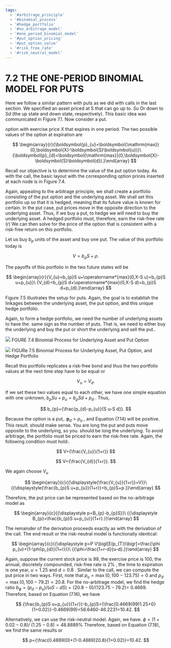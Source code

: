 ```yaml
---
tags:
  - '#arbitrage_principle'
  - '#binomial_process'
  - '#hedge_portfolio'
  - '#no_arbitrage_model'
  - '#one_period_binomial_model'
  - '#put_option_pricing'
  - '#put_option_value'
  - '#risk_free_rate'
  - '#risk_neutral_model'
---
```

# 7.2 THE ONE-PERIOD BINOMIAL MODEL FOR PUTS

Here we follow a similar pattern with puts as we did with calls in the last section. We specified an asset priced at S that can go up to. $S u$ Or down to $S d$ (the up state and down state, respectively). This basic idea was communicated in Figure 7.1. Now consider a put.

option with exercise price $X$ that expires in one period. The two possible values of the option at expiration are

$$
\begin{array}{r}{\boldsymbol{p}_{u}=\boldsymbol{\mathrm{max}}(0,\boldsymbol{X}-\boldsymbol{S}\boldsymbol{u})}\ {\boldsymbol{p}_{d}=\boldsymbol{\mathrm{max}}(0,\boldsymbol{X}-\boldsymbol{S}\boldsymbol{d}).}\end{array}
$$

Recall our objective is to determine the value of the put option today. As with the call, the basic layout with the corresponding option prices inserted at each node is in Figure 7.4.

Again, appealing to the arbitrage principle, we shall create a portfolio consisting of the put option and the underlying asset. We shall set this portfolio up so that it is hedged, meaning that its future value is known for certain. In the put case, put prices move in the opposite direction to the underlying asset. Thus, if we buy a put, to hedge we will need to buy the underlying asset. A hedged portfolio must, therefore, earn the risk-free rate $(r)$ We can then solve for the price of the option that is consistent with a risk-free return on this portfolio.

Let us buy $b_{p}$ units of the asset and buy one put. The value of this portfolio today is

$$
V=b_{\rho}S+\rho.
$$

The payoffs of this portfolio in the two future states will be

$$
\begin{array}{r}{V_{u}=b_{p}S u+\operatorname*{max}(0,X-S u)=b_{p}S u+p_{u}}\ {V_{d}=b_{p}S d+\operatorname*{max}(0,X-S d)=b_{p}S d+p_{d}.}\end{array}
$$

Figure 7.5 illustrates the setup for puts. Again, the goal is to establish the linkages between the underlying asset, the put option, and this unique hedge portfolio.

Again, to form a hedge portfolio, we need the number of underlying assets to have the. same sign as the number of puts. That is, we need to either buy the underlying and buy the put or short the underlying and sell the put..

![](b0613005d3dc4733b2a56c055368ca812308ae8eb67f48566ca5809d5942b7a4.jpg)
FGURE 7.4 Binomial Process for Underlying Asset and Put Option

![](cbde51600de04f8eb4f83af7b3c6af730645812bee82c47fcc7e6692e08ff5d7.jpg)
FIGURe 7.5 Binomial Process for Underlying Asset, Put Option, and Hedge Portfolio

Recall this portfolio replicates a risk-free bond and thus the two portfolio values at the next time step have to be equal or

$$
V_{u}=V_{d}.
$$

If we set these two values equal to each other, we have one simple equation with one unknown, $b_{\rho}S u+p_{u}=b_{\rho}S d+p_{d}$ . Thus,

$$
b_{p}={\frac{p_{d}-p_{u}}{S u-S d}}.
$$

Because the option is a put,. $\boldsymbol{p}_{d}>p_{u}$ , and Equation (7.14) will be positive. This result. should make sense. You are long the put and puts move opposite to the underlying, so you. should be long the underlying. To avoid arbitrage, the portfolio must be priced to earn the risk-free rate. Again, the following condition must hold:.

$$
V={\frac{V_{u}}{1+r}}
$$

$$
V={\frac{V_{d}}{1+r}}.
$$

We again choose $V_{u}$

$$
\begin{array}{c}{{\displaystyle{\frac{V_{u}}{1+r}}=V}}\ {{\displaystyle{\frac{b_{p}S u+p_{u}}{1+r}}=b_{p}S+p.}}\end{array}
$$

Therefore, the put price can be represented based on the no-arbitrage model as

$$
\begin{array}{c}{{\displaystyle p=B_{p}-b_{p}S}}\ {{\displaystyle B_{p}=\frac{b_{p}S u+p_{u}}{1+r}.}}\end{array}
$$

The remainder of the derivation proceeds exactly as with the derivation of the call. The end result or the risk-neutral model is functionally identical:

$$
\begin{array}{c}{{\displaystyle p=P V\bigl[E(p_{T})\bigr]=\frac{\phi p_{u}+(1-\phi)p_{d}}{1+r}}}\ {{\phi=\frac{1+r-d}{u-d}.}}\end{array}
$$

Again, suppose the current stock price is 99, the exercise price is 100, the annual, discretely compounded, risk-free rate is $2\%$ , the time to expiration is one year, $u=1.25$ and $d=0.8$ . Similar to the call, we can compute the put price in two ways. First, note that $p_{u}=\operatorname*{max}(0,100-123.75)=0$ and $p_{d}=\operatorname*{max}(0,100-79.2)=20.8.$ For the no-arbitrage model, we find the hedge ratio $b_{\phi}=(p_{d}-p_{u})/(u S-d S)=(20.8-0)/(123.75-79.2)=$ 0.4669. Therefore, based on Equation (7.16), we have

$$
{\frac{b_{p}S u+p_{u}}{1+r}}-b_{p}S={\frac{0.4669(99)1.25+0}{1+0.02}}-0.4669(99)=56.6460-46.2231=10.42.
$$

Alternatively, we can use the risk-neutral model. Again, we have. $\phi=(1+0.02-0.8)/$ $(1.25-0.8)=48.8889\%$ Therefore, based on Equation (7.18), we find the same results or

$$
p={\frac{0.4889(0)+(1-0.4889)20.8}{1+0.02}}=10.42.
$$

